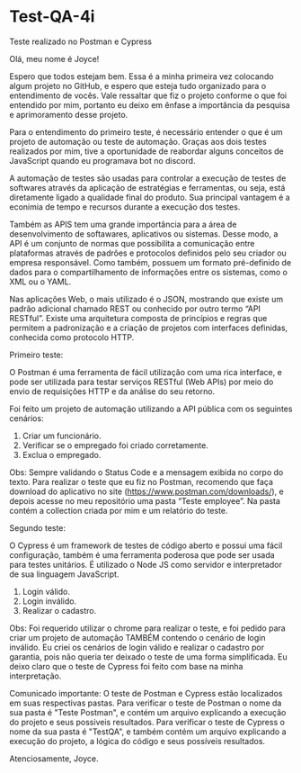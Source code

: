 # Test-QA-4i

Teste realizado no Postman e Cypress

Olá, meu nome é Joyce!

Espero que todos estejam bem. Essa é a minha primeira vez colocando algum projeto no GitHub, e espero que esteja tudo organizado para o entendimento de vocês. Vale ressaltar que fiz o projeto conforme o que foi entendido por mim, portanto eu deixo em ênfase a importância da pesquisa e aprimoramento desse projeto.

Para o entendimento do primeiro teste, é necessário entender o que é um projeto de automação ou teste de automação. Graças aos dois testes realizados por mim, tive a oportunidade de reabordar alguns conceitos de JavaScript quando eu programava bot no discord. 

A automação de testes são usadas para controlar a execução de testes de softwares através da aplicação de estratégias e ferramentas, ou seja, está diretamente ligado a qualidade final do produto. Sua principal vantagem é a econimia de tempo e recursos durante a execução dos testes.

Também as APIS tem uma grande importância para a área de desenvolvimento de softawares, aplicativos ou sistemas. Desse modo, a API é um conjunto de normas que possibilita a comunicação entre plataformas através de padrões e protocolos definidos pelo seu criador ou empresa responsável. Como também, possuem um formato pré-definido de dados para o compartilhamento de informações entre os sistemas, como o XML ou o YAML. 

Nas aplicações Web, o mais utilizado é o JSON, mostrando que existe um padrão adicional chamado REST ou conhecido por outro termo “API RESTful”. Existe uma arquitetura composta de princípios e regras que permitem a padronização e a criação de projetos com interfaces definidas, conhecida como protocolo HTTP.

Primeiro teste:

O Postman é uma ferramenta de fácil utilização com uma rica interface, e pode ser utilizada para testar serviços RESTful (Web APIs) por meio do envio de requisições HTTP e da análise do seu retorno.

Foi feito um projeto de automação utilizando a API pública com os seguintes cenários:

1.	Criar um funcionário.
2.	Verificar se o empregado foi criado corretamente.
3.	Exclua o empregado.

Obs: Sempre validando o Status Code e a mensagem exibida no corpo do texto.
Para realizar o teste que eu fiz no Postman, recomendo que faça download do aplicativo no site (https://www.postman.com/downloads/), e depois acesse no meu repositório uma pasta “Teste employee”. Na pasta contém a collection criada por mim e um relatório do teste.

Segundo teste:

O Cypress é um framework de testes de código aberto e possui uma fácil configuração, também é uma ferramenta poderosa que pode ser usada para testes unitários. É utilizado o Node JS como servidor e interpretador de sua linguagem JavaScript.

1.	Login válido.
2.	Login inválido.
3.	Realizar o cadastro.

Obs: Foi requerido utilizar o chrome para realizar o teste, e foi pedido para criar um projeto de automação TAMBÉM contendo o cenário de login inválido. Eu criei os cenários de login válido e realizar o cadastro por garantia, pois não queria ter deixado o teste de uma forma simplificada. Eu deixo claro que o teste de Cypress foi feito com base na minha interpretação.

Comunicado importante: O teste de Postman e Cypress estão localizados em suas respectivas pastas. Para verificar o teste de Postman o nome da sua pasta é "Teste Postman", e contém um arquivo explicando a execução do projeto e seus possiveis resultados.
Para verificar o teste de Cypress o nome da sua pasta é "TestQA", e também contém um arquivo explicando a execução do projeto, a lógica do código e seus possíveis resultados. 

Atenciosamente, Joyce.


